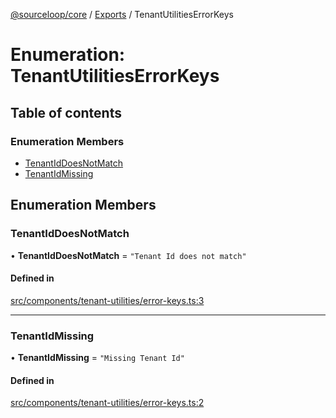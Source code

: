 [@sourceloop/core](../README.md) / [Exports](../modules.md) / TenantUtilitiesErrorKeys

# Enumeration: TenantUtilitiesErrorKeys

## Table of contents

### Enumeration Members

- [TenantIdDoesNotMatch](TenantUtilitiesErrorKeys.md#tenantiddoesnotmatch)
- [TenantIdMissing](TenantUtilitiesErrorKeys.md#tenantidmissing)

## Enumeration Members

### TenantIdDoesNotMatch

• **TenantIdDoesNotMatch** = ``"Tenant Id does not match"``

#### Defined in

[src/components/tenant-utilities/error-keys.ts:3](https://github.com/sourcefuse/loopback4-microservice-catalog/blob/d35fdb3f0/packages/core/src/components/tenant-utilities/error-keys.ts#L3)

___

### TenantIdMissing

• **TenantIdMissing** = ``"Missing Tenant Id"``

#### Defined in

[src/components/tenant-utilities/error-keys.ts:2](https://github.com/sourcefuse/loopback4-microservice-catalog/blob/d35fdb3f0/packages/core/src/components/tenant-utilities/error-keys.ts#L2)
